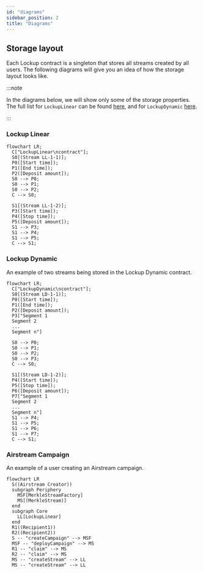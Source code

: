```yaml
---
id: "diagrams"
sidebar_position: 2
title: "Diagrams"
---
```


## Storage layout

Each Lockup contract is a singleton that stores all streams created by all users. The following diagrams will give you
an idea of how the storage layout looks like.

:::note

In the diagrams below, we will show only some of the storage properties. The full list for `LockupLinear` can be found
[here](/contracts/v2/reference/core/types/library.LockupLinear#stream), and for `LockupDynamic`
[here](/contracts/v2/reference/core/types/library.LockupDynamic#stream).

:::

### Lockup Linear

```mermaid
flowchart LR;
  C["LockupLinear\ncontract"];
  S0[(Stream LL-1-1)];
  P0([Start time]);
  P1([End time]);
  P2([Deposit amount]);
  S0 --> P0;
  S0 --> P1;
  S0 --> P2;
  C --> S0;

  S1[(Stream LL-1-2)];
  P3([Start time]);
  P4([Stop time]);
  P5([Deposit amount]);
  S1 --> P3;
  S1 --> P4;
  S1 --> P5;
  C --> S1;
```

### Lockup Dynamic

An example of two streams being stored in the Lockup Dynamic contract.

```mermaid
flowchart LR;
  C["LockupDynamic\ncontract"];
  S0[(Stream LD-1-1)];
  P0([Start time]);
  P1([End time]);
  P2([Deposit amount]);
  P3["Segment 1
  Segment 2
  ...
  Segment n"]

  S0 --> P0;
  S0 --> P1;
  S0 --> P2;
  S0 --> P3;
  C --> S0;

  S1[(Stream LD-1-2)];
  P4([Start time]);
  P5([Stop time]);
  P6([Deposit amount]);
  P7["Segment 1
  Segment 2
  ...
  Segment n"]
  S1 --> P4;
  S1 --> P5;
  S1 --> P6;
  S1 --> P7;
  C --> S1;
```

### Airstream Campaign

An example of a user creating an Airstream campaign.

```mermaid
flowchart LR
  S((Airstream Creator))
  subgraph Periphery
    MSF[MerkleStreamFactory]
    MS[(MerkleStream)]
  end
  subgraph Core
    LL[LockupLinear]
  end
  R1((Recipient1))
  R2((Recipient2))
  S -- "createCampaign" --> MSF
  MSF -- "deployCampaign" --> MS
  R1 -- "claim" --> MS
  R2 -- "claim" --> MS
  MS -- "createStream" --> LL
  MS -- "createStream" --> LL
```
